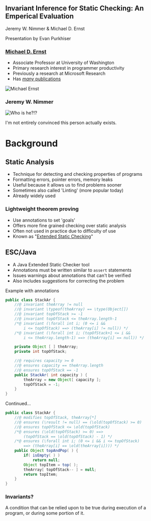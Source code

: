 ## Invariant Inference for Static Checking: An Emperical Evaluation

Jeremy W. Nimmer & Michael D. Ernst

Presentation by Evan Purkhiser


### [Michael D. Ernst](http://homes.cs.washington.edu/~mernst/)

 * Associate Professor at University of Washington
 * Primary research interest in programmer productivity
 * Previously a research at Microsoft Research
 * Has [_many_ publications](http://homes.cs.washington.edu/~mernst/pubs/)


![Michael Ernst](http://homes.cs.washington.edu/~mernst/images/mernst-headshot.jpg)


### Jeremy W. Nimmer

![Who is he?!?](http://buildingmarkets.org/blogs/wp-content/blogs.dir/1/files/2010/04/mystman.jpg)

I'm not entirely convinced this person actually exists.


# Background


## Static Analysis

 * Technique for detecting and checking properties of programs
 * Formatting errors, pointer errors, memory leaks
 * Useful because it allows us to find problems sooner
 * Sometimes also called 'Linting' (more popular today)
 * Already widely used


### Lightweight theorem proving

 * Use annotations to set 'goals'
 * Offers more fine grained checking over static analysis
 * Often not used in practice due to difficulty of use
 * Known as "[Extended Static Checking](http://en.wikipedia.org/wiki/Extended_static_checkin)"


## ESC/Java

 * A Java Extended Static Checker tool
 * Annotations must be written similar to `assert` statements
 * Issues warnings about annotations that can't be verified
 * Also includes suggestions for correcting the problem


Example with annotations

```java
public class StackAr {
	//@ invariant theArray != null
	//@ invariant \typeof(theArray) == \type(Object[])
	//@ invariant topOfStack >= -1
	//@ invariant topOfStack <= theArray.length-1
	/*@ invariant (\forall int i; (0 <= i &&
		i <= topOfStack) ==> (theArray[i] != null)) */
	/*@ invariant (\forall int i; (topOfStack+1 <= i &&
		i <= theArray.length-1) ==> (theArray[i] == null)) */

	private Object [ ] theArray;
	private int topOfStack;

	//@ requires capacity >= 0
	//@ ensures capacity == theArray.length
	//@ ensures topOfStack == -1
	public StackAr( int capacity ) {
		theArray = new Object[ capacity ];
		topOfStack = -1;
	}
}
```


Continued...

```java
public class StackAr {
	//@ modifies topOfStack, theArray[*]
	//@ ensures (\result != null) == (\old(topOfStack) >= 0)
	//@ ensures topOfStack <= \old(topOfStack)
	/*@ ensures (\old(topOfStack) >= 0) ==>
		(topOfStack == \old(topOfStack) - 1) */
	/*@ ensures (\forall int i; (0 <= i && i <= topOfStack)
		==> (theArray[i] == \old(theArray[i]))) */
	public Object topAndPop( ) {
		if( isEmpty( ) )
			return null;
		Object topItem = top( );
		theArray[ topOfStack-- ] = null;
		return topItem;
	}
}
```


### Invariants?

A condition that can be relied upon to be true during execution of a program, or
during some portion of it.
